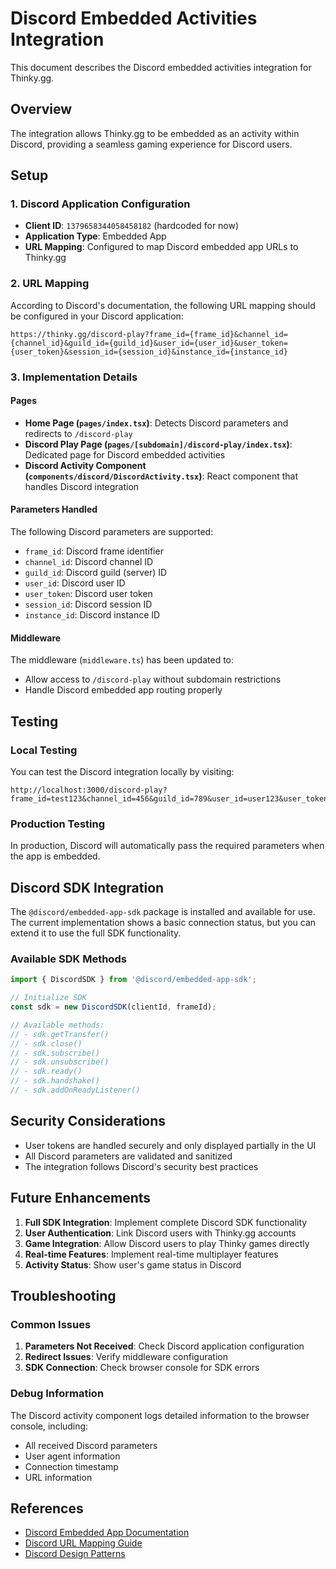 # Discord Embedded Activities Integration

This document describes the Discord embedded activities integration for Thinky.gg.

## Overview

The integration allows Thinky.gg to be embedded as an activity within Discord, providing a seamless gaming experience for Discord users.

## Setup

### 1. Discord Application Configuration

- **Client ID**: `1379658344058458182` (hardcoded for now)
- **Application Type**: Embedded App
- **URL Mapping**: Configured to map Discord embedded app URLs to Thinky.gg

### 2. URL Mapping

According to Discord's documentation, the following URL mapping should be configured in your Discord application:

```
https://thinky.gg/discord-play?frame_id={frame_id}&channel_id={channel_id}&guild_id={guild_id}&user_id={user_id}&user_token={user_token}&session_id={session_id}&instance_id={instance_id}
```

### 3. Implementation Details

#### Pages

- **Home Page (`pages/index.tsx`)**: Detects Discord parameters and redirects to `/discord-play`
- **Discord Play Page (`pages/[subdomain]/discord-play/index.tsx`)**: Dedicated page for Discord embedded activities
- **Discord Activity Component (`components/discord/DiscordActivity.tsx`)**: React component that handles Discord integration

#### Parameters Handled

The following Discord parameters are supported:

- `frame_id`: Discord frame identifier
- `channel_id`: Discord channel ID
- `guild_id`: Discord guild (server) ID
- `user_id`: Discord user ID
- `user_token`: Discord user token
- `session_id`: Discord session ID
- `instance_id`: Discord instance ID

#### Middleware

The middleware (`middleware.ts`) has been updated to:
- Allow access to `/discord-play` without subdomain restrictions
- Handle Discord embedded app routing properly

## Testing

### Local Testing

You can test the Discord integration locally by visiting:

```
http://localhost:3000/discord-play?frame_id=test123&channel_id=456&guild_id=789&user_id=user123&user_token=token123
```

### Production Testing

In production, Discord will automatically pass the required parameters when the app is embedded.

## Discord SDK Integration

The `@discord/embedded-app-sdk` package is installed and available for use. The current implementation shows a basic connection status, but you can extend it to use the full SDK functionality.

### Available SDK Methods

```javascript
import { DiscordSDK } from '@discord/embedded-app-sdk';

// Initialize SDK
const sdk = new DiscordSDK(clientId, frameId);

// Available methods:
// - sdk.getTransfer()
// - sdk.close()
// - sdk.subscribe()
// - sdk.unsubscribe()
// - sdk.ready()
// - sdk.handshake()
// - sdk.addOnReadyListener()
```

## Security Considerations

- User tokens are handled securely and only displayed partially in the UI
- All Discord parameters are validated and sanitized
- The integration follows Discord's security best practices

## Future Enhancements

1. **Full SDK Integration**: Implement complete Discord SDK functionality
2. **User Authentication**: Link Discord users with Thinky.gg accounts
3. **Game Integration**: Allow Discord users to play Thinky games directly
4. **Real-time Features**: Implement real-time multiplayer features
5. **Activity Status**: Show user's game status in Discord

## Troubleshooting

### Common Issues

1. **Parameters Not Received**: Check Discord application configuration
2. **Redirect Issues**: Verify middleware configuration
3. **SDK Connection**: Check browser console for SDK errors

### Debug Information

The Discord activity component logs detailed information to the browser console, including:
- All received Discord parameters
- User agent information
- Connection timestamp
- URL information

## References

- [Discord Embedded App Documentation](https://discord.com/developers/docs/activities/building-an-activity)
- [Discord URL Mapping Guide](https://discord.com/developers/docs/activities/development-guides/local-development#url-mapping)
- [Discord Design Patterns](https://discord.com/developers/docs/activities/design-patterns) 